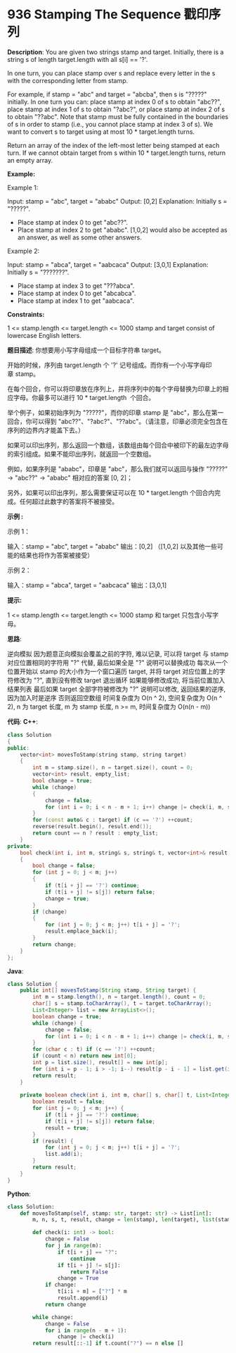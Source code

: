 # 936 Stamping The Sequence 戳印序列

__Description__:
You are given two strings stamp and target. Initially, there is a string s of length target.length with all s[i] == '?'.

In one turn, you can place stamp over s and replace every letter in the s with the corresponding letter from stamp.

For example, if stamp = "abc" and target = "abcba", then s is "?????" initially. In one turn you can:
place stamp at index 0 of s to obtain "abc??",
place stamp at index 1 of s to obtain "?abc?", or
place stamp at index 2 of s to obtain "??abc".
Note that stamp must be fully contained in the boundaries of s in order to stamp (i.e., you cannot place stamp at index 3 of s).
We want to convert s to target using at most 10 * target.length turns.

Return an array of the index of the left-most letter being stamped at each turn. If we cannot obtain target from s within 10 * target.length turns, return an empty array.

__Example:__

Example 1:

Input: stamp = "abc", target = "ababc"
Output: [0,2]
Explanation: Initially s = "?????".

- Place stamp at index 0 to get "abc??".
- Place stamp at index 2 to get "ababc".
[1,0,2] would also be accepted as an answer, as well as some other answers.

Example 2:

Input: stamp = "abca", target = "aabcaca"
Output: [3,0,1]
Explanation: Initially s = "???????".

- Place stamp at index 3 to get "???abca".
- Place stamp at index 0 to get "abcabca".
- Place stamp at index 1 to get "aabcaca".

__Constraints:__

1 <= stamp.length <= target.length <= 1000
stamp and target consist of lowercase English letters.

__题目描述__:
你想要用小写字母组成一个目标字符串 target。

开始的时候，序列由 target.length 个 '?' 记号组成。而你有一个小写字母印章 stamp。

在每个回合，你可以将印章放在序列上，并将序列中的每个字母替换为印章上的相应字母。你最多可以进行 10 * target.length  个回合。

举个例子，如果初始序列为 "?????"，而你的印章 stamp 是 "abc"，那么在第一回合，你可以得到 "abc??"、"?abc?"、"??abc"。（请注意，印章必须完全包含在序列的边界内才能盖下去。）

如果可以印出序列，那么返回一个数组，该数组由每个回合中被印下的最左边字母的索引组成。如果不能印出序列，就返回一个空数组。

例如，如果序列是 "ababc"，印章是 "abc"，那么我们就可以返回与操作 "?????" -> "abc??" -> "ababc" 相对应的答案 [0, 2]；

另外，如果可以印出序列，那么需要保证可以在 10 * target.length 个回合内完成。任何超过此数字的答案将不被接受。

__示例 :__

示例 1：

输入：stamp = "abc", target = "ababc"
输出：[0,2]
（[1,0,2] 以及其他一些可能的结果也将作为答案被接受）

示例 2：

输入：stamp = "abca", target = "aabcaca"
输出：[3,0,1]

__提示:__

1 <= stamp.length <= target.length <= 1000
stamp 和 target 只包含小写字母。

__思路__:

逆向模拟
因为题意正向模拟会覆盖之前的字符, 难以记录, 可以将 target 与 stamp 对应位置相同的字符用 "?" 代替, 最后如果全是 "?" 说明可以替换成功
每次从一个位置开始以 stamp 的大小作为一个窗口遍历 target, 并将 target 对应位置上的字符修改为 "?", 直到没有修改 target 退出循环
如果能够修改成功, 将当前位置加入结果列表
最后如果 target 全部字符被修改为 "?" 说明可以修改, 返回结果的逆序, 因为加入时是逆序
否则返回空数组
时间复杂度为 O(n ^ 2), 空间复杂度为 O(n ^ 2), n 为 target 长度, m 为 stamp 长度, n >= m, 时间复杂度为 O(n(n - m))

__代码__:
__C++__:

```C++
class Solution 
{
public:
    vector<int> movesToStamp(string stamp, string target) 
    {
        int m = stamp.size(), n = target.size(), count = 0;
        vector<int> result, empty_list;
        bool change = true;
        while (change)
        {
            change = false;
            for (int i = 0; i < n - m + 1; i++) change |= check(i, m, stamp, target, result);
        }
        for (const auto& c : target) if (c == '?') ++count;
        reverse(result.begin(), result.end());
        return count == n ? result : empty_list;
    }
private:
    bool check(int i, int m, string& s, string& t, vector<int>& result) 
    {
        bool change = false;
        for (int j = 0; j < m; j++) 
        {
            if (t[i + j] == '?') continue;
            if (t[i + j] != s[j]) return false;
            change = true;
        }
        if (change) 
        {
            for (int j = 0; j < m; j++) t[i + j] = '?';
            result.emplace_back(i);
        }
        return change;
    }
};
```

__Java__:

```Java
class Solution {
    public int[] movesToStamp(String stamp, String target) {
        int m = stamp.length(), n = target.length(), count = 0;
        char[] s = stamp.toCharArray(), t = target.toCharArray();
        List<Integer> list = new ArrayList<>();
        boolean change = true;
        while (change) {
            change = false;
            for (int i = 0; i < n - m + 1; i++) change |= check(i, m, s, t, list);
        }
        for (char c : t) if (c == '?') ++count;
        if (count < n) return new int[0];
        int p = list.size(), result[] = new int[p];
        for (int i = p - 1; i > -1; i--) result[p - i - 1] = list.get(i);
        return result;
    }
    
    private boolean check(int i, int m, char[] s, char[] t, List<Integer> list) {
        boolean result = false;
        for (int j = 0; j < m; j++) {
            if (t[i + j] == '?') continue;
            if (t[i + j] != s[j]) return false;
            result = true;
        }
        if (result) {
            for (int j = 0; j < m; j++) t[i + j] = '?';
            list.add(i);
        }
        return result;
    }
}
```

__Python__:

```Python
class Solution:
    def movesToStamp(self, stamp: str, target: str) -> List[int]:
        m, n, s, t, result, change = len(stamp), len(target), list(stamp), list(target), [], True

        def check(i: int) -> bool:
            change = False
            for j in range(m):
                if t[i + j] == "?": 
                    continue
                if t[i + j] != s[j]: 
                    return False
                change = True
            if change:
                t[i:i + m] = ["?"] * m
                result.append(i)
            return change

        while change:
            change = False
            for i in range(n - m + 1):
                change |= check(i)
        return result[::-1] if t.count("?") == n else []
```
